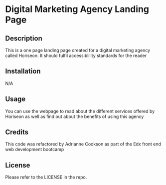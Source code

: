 # Digital Marketing Agency Landing Page

## Description

This is a one page landing page created for a digital marketing agency called Horiseon. It should fulfil accessiblility standards for the reader


## Installation

N/A

## Usage

You can use the webpage to read about the different services offered by Horiseon as well as find out about the benefits of using this agency

## Credits

This code was refactored by Adrianne Cookson as part of the Edx front end web development bootcamp

## License

Please refer to the LICENSE in the repo.
